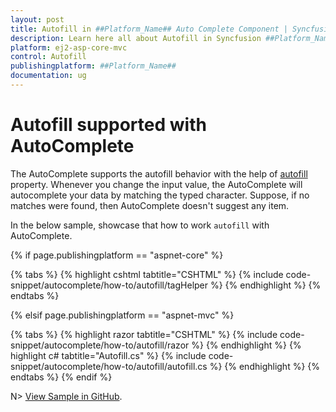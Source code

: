 ```yaml
---
layout: post
title: Autofill in ##Platform_Name## Auto Complete Component | Syncfusion
description: Learn here all about Autofill in Syncfusion ##Platform_Name## Auto Complete component of Syncfusion Essential JS 2 and more.
platform: ej2-asp-core-mvc
control: Autofill
publishingplatform: ##Platform_Name##
documentation: ug
---
```



# Autofill supported with AutoComplete

The AutoComplete supports the autofill behavior with the help of [autofill](https://help.syncfusion.com/cr/aspnetcore-js2/Syncfusion.EJ2.DropDowns.AutoCompleteBuilder.html#Syncfusion_EJ2_DropDowns_AutoCompleteBuilder_Autofill_System_Boolean_) property. Whenever you change the input value, the AutoComplete will autocomplete your data by matching the typed character. Suppose, if no matches were found, then AutoComplete doesn't suggest any item.

In the below sample, showcase that how to work `autofill` with AutoComplete.

{% if page.publishingplatform == "aspnet-core" %}

{% tabs %}
{% highlight cshtml tabtitle="CSHTML" %}
{% include code-snippet/autocomplete/how-to/autofill/tagHelper %}
{% endhighlight %}
{% endtabs %}

{% elsif page.publishingplatform == "aspnet-mvc" %}

{% tabs %}
{% highlight razor tabtitle="CSHTML" %}
{% include code-snippet/autocomplete/how-to/autofill/razor %}
{% endhighlight %}
{% highlight c# tabtitle="Autofill.cs" %}
{% include code-snippet/autocomplete/how-to/autofill/autofill.cs %}
{% endhighlight %}
{% endtabs %}
{% endif %}


N> [View Sample in GitHub](https://github.com/SyncfusionExamples/ASP-NET-Core-UG-Examples/tree/main/AutoComplete/AutoCompleteCustomSample).